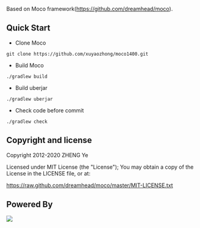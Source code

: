 
Based on Moco framework(https://github.com/dreamhead/moco).

## Quick Start

* Clone Moco

```shell
git clone https://github.com/xuyaozhong/moco1400.git
```
* Build Moco

```shell
./gradlew build
```
* Build uberjar

```shell
./gradlew uberjar
```
* Check code before commit

```shell
./gradlew check
```

## Copyright and license
Copyright 2012-2020 ZHENG Ye

Licensed under MIT License (the "License"); You may obtain a copy of the License in the LICENSE file, or at:

https://raw.github.com/dreamhead/moco/master/MIT-LICENSE.txt

## Powered By

<img src="moco-doc/logo_intellij_idea.png?raw=true">
